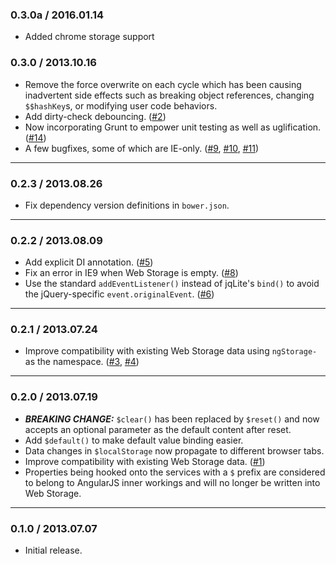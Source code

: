 ### 0.3.0a / 2016.01.14
* Added chrome storage support

### 0.3.0 / 2013.10.16
* Remove the force overwrite on each cycle which has been causing inadvertent side effects such as breaking object references, changing `$$hashKey`s, or modifying user code behaviors.
* Add dirty-check debouncing. ([#2](https://github.com/gsklee/ngStorage/issues/2))
* Now incorporating Grunt to empower unit testing as well as uglification. ([#14](https://github.com/gsklee/ngStorage/issues/14))
* A few bugfixes, some of which are IE-only. ([#9](https://github.com/gsklee/ngStorage/issues/9), [#10](https://github.com/gsklee/ngStorage/issues/10), [#11](https://github.com/gsklee/ngStorage/issues/11))

---

### 0.2.3 / 2013.08.26
* Fix dependency version definitions in `bower.json`.

---

### 0.2.2 / 2013.08.09
* Add explicit DI annotation. ([#5](https://github.com/gsklee/ngStorage/issues/5))
* Fix an error in IE9 when Web Storage is empty. ([#8](https://github.com/gsklee/ngStorage/issues/8))
* Use the standard `addEventListener()` instead of jqLite's `bind()` to avoid the jQuery-specific `event.originalEvent`. ([#6](https://github.com/gsklee/ngStorage/issues/6))

---

### 0.2.1 / 2013.07.24
* Improve compatibility with existing Web Storage data using `ngStorage-` as the namespace. ([#3](https://github.com/gsklee/ngStorage/issues/3), [#4](https://github.com/gsklee/ngStorage/issues/4))

---

### 0.2.0 / 2013.07.19
* ***BREAKING CHANGE:*** `$clear()` has been replaced by `$reset()` and now accepts an optional parameter as the default content after reset.
* Add `$default()` to make default value binding easier.
* Data changes in `$localStorage` now propagate to different browser tabs.
* Improve compatibility with existing Web Storage data. ([#1](https://github.com/gsklee/ngStorage/issues/1))
* Properties being hooked onto the services with a `$` prefix are considered to belong to AngularJS inner workings and will no longer be written into Web Storage.

---

### 0.1.0 / 2013.07.07
* Initial release.
